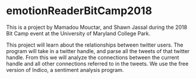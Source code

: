 # emotionReaderBitCamp2018

This is a project by Mamadou Mouctar, and Shawn Jassal during the 2018 Bit Camp event at the University of Maryland College Park.

This project will learn about the relationships between twitter users. The program will take in a twitter handle, and parse all the tweets of that twitter handle. From this we will analyze the connections between the current handle and all other connections referred to in the tweets. We use the free version of Indico, a sentiment analysis program.



